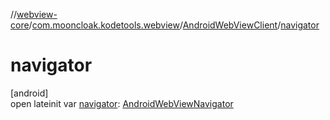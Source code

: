 //[webview-core](../../../index.md)/[com.mooncloak.kodetools.webview](../index.md)/[AndroidWebViewClient](index.md)/[navigator](navigator.md)

# navigator

[android]\
open lateinit var [navigator](navigator.md): [AndroidWebViewNavigator](../-android-web-view-navigator/index.md)
